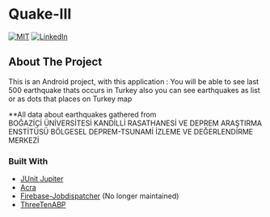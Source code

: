 # Quake-III

[![MIT][license-shield]][license-url]
[![LinkedIn][linkedin-shield]][linkedin-url]

<!-- ABOUT THE PROJECT -->
## About The Project

This is an Android project, with this application : 
You will be able to see last 500 earthquake thats occurs in Turkey
 also you can see earthquakes as list or as dots that places on Turkey map

**All data about earthquakes gathered from  
BOĞAZİÇİ ÜNİVERSİTESİ KANDİLLİ RASATHANESİ VE DEPREM ARAŞTIRMA ENSTİTÜSÜ
BÖLGESEL DEPREM-TSUNAMİ İZLEME VE DEĞERLENDİRME MERKEZİ

### Built With

* [JUnit Jupiter](https://junit.org/junit5/docs/5.0.1/api/org/junit/jupiter/api/package-summary.html)
* [Acra](https://github.com/ACRA/acra)
* [Firebase-Jobdispatcher](https://github.com/googlearchive/firebase-jobdispatcher-android) (No longer maintained)
* [ThreeTenABP](https://github.com/JakeWharton/ThreeTenABP)

[linkedin-shield]: https://img.shields.io/static/v1?label=LINKEDIN&message=BKB&color=<COLOR>
[linkedin-url]: https://www.linkedin.com/in/bar%C4%B1%C5%9F-kaan-bayram-121850101
[license-shield]: https://img.shields.io/static/v1?label=LICENCE&message=MIT&color=<COLOR>
[license-url]: https://github.com/bariskbayram/Quake-III/blob/master/LICENSE
